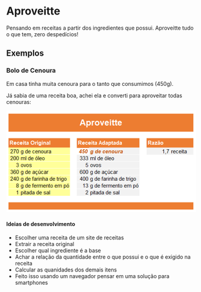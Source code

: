 # Aproveitte

Pensando em receitas a partir dos ingredientes que possui.
Aproveitte tudo o que tem, zero despedícios!

## Exemplos

### Bolo de Cenoura

Em casa tinha muita cenoura para o tanto que consumimos (450g).

Já sabia de uma receita boa, achei ela e converti para aproveitar todas cenouras:

![Bolo](exemplo1.png)

#### Ideias de desenvolvimento

- Escolher uma receita de um site de receitas
- Extrair a receita original
- Escolher qual ingrediente é a base
- Achar a relação da quantidade entre o que possui e o que é exigido na receita
- Calcular as quanidades dos demais itens
- Feito isso usando um navegador pensar em uma solução para smartphones

